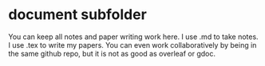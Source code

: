 # document subfolder
You can keep all notes and paper writing work here.
I use .md to take notes.
I use .tex to write my papers.
You can even work collaboratively by being in the same github repo, but it is not as good as overleaf or gdoc.